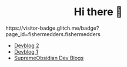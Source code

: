 <h1 align="center">Hi there 👋</h1>
https://visitor-badge.glitch.me/badge?page_id=fishermedders.fishermedders
<!--
**fishermedders/fishermedders** is a ✨ _special_ ✨ repository because its `README.md` (this file) appears on your GitHub profile.

Here are some ideas to get you started:

- 🔭 I’m currently working on ...
- 🌱 I’m currently learning ...
- 👯 I’m looking to collaborate on ...
- 🤔 I’m looking for help with ...
- 💬 Ask me about ...
- 📫 How to reach me: ...
- 😄 Pronouns: ...
- ⚡ Fun fact: ...
-->
# 📚 Blog posts
<!-- BLOG-POST-LIST:START -->
- [Devblog 2](https://dev.to/supreme/devblog-2-c5b)
- [Devblog 1](https://dev.to/supreme/devblog-1-j5e)
- [SupremeObsidian Dev Blogs](https://dev.to/supreme/supremeobsidian-dev-blogs-2l4g)
<!-- BLOG-POST-LIST:END -->
